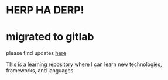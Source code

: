 # HERP HA DERP!

# migrated to gitlab

please find updates [here](https://gitlab.com/colonelpopcorn/sandbox)

This is a learning repository where I can learn new technologies, frameworks, and languages.

